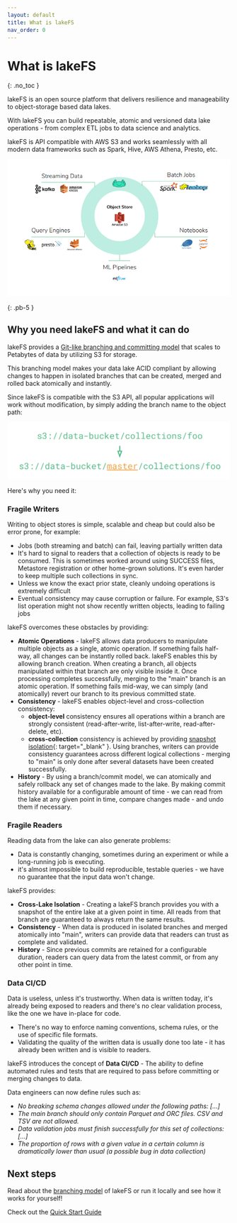 ```yaml
---
layout: default
title: What is lakeFS
nav_order: 0
---
```


# What is lakeFS
{: .no_toc }  

lakeFS is an open source platform that delivers resilience and manageability to object-storage based data lakes.

With lakeFS you can build repeatable, atomic and versioned data lake operations - from complex ETL jobs to data science and analytics.

lakeFS is API compatible with AWS S3 and works seamlessly with all modern data frameworks such as Spark, Hive, AWS Athena, Presto, etc.

![lakeFS](assets/img/wrapper.png) 


{: .pb-5 }

## Why you need lakeFS and what it can do

lakeFS provides a [Git-like branching and committing model](branching/model.md) that scales to Petabytes of data by utilizing S3 for storage.

This branching model makes your data lake ACID compliant by allowing changes to happen in isolated branches that can be created, merged and rolled back atomically and instantly.

Since lakeFS is compatible with the S3 API, all popular applications will work without modification, by simply adding the branch name to the object path:

![lakeFS s3 addressing](assets/img/s3_branch.png)

Here's why you need it:

### Fragile Writers

Writing to object stores is simple, scalable and cheap but could also be error prone, for example:

* Jobs (both streaming and batch) can fail, leaving partially written data
* It's hard to signal to readers that a collection of objects is ready to be consumed. This is sometimes worked around using SUCCESS files, Metastore registration or other home-grown solutions.
   It's even harder to keep multiple such collections in sync.
* Unless we know the exact prior state, cleanly undoing operations is extremely difficult
* Eventual consistency may cause corruption or failure. For example, S3's list operation might not show recently written objects, leading to failing jobs

lakeFS overcomes these obstacles by providing:

* **Atomic Operations** - lakeFS allows data producers to manipulate multiple objects as a single, atomic operation. If something fails half-way, all changes can be instantly rolled back. lakeFS enables this by allowing branch creation. When creating a branch, all objects manipulated within that branch are only visible inside it. Once processing completes successfully, merging to the "main" branch is an atomic operation. If something fails mid-way, we can simply (and atomically) revert our branch to its previous committed state.
* **Consistency** - lakeFS enables object-level and cross-collection consistency:
    * **object-level** consistency ensures all operations within a branch are strongly consistent (read-after-write, list-after-write, read-after-delete, etc).
    * **cross-collection** consistency is achieved by providing [snapshot isolation](https://en.wikipedia.org/wiki/Snapshot_isolation){: target="_blank" }. Using branches, writers can provide consistency guarantees across different logical collections - merging to "main" is only done after several datasets have been created successfully.
* **History** - By using a branch/commit model, we can atomically and safely rollback any set of changes made to the lake. By making commit history available for a configurable amount of time - we can read from the lake at any given point in time, compare changes made - and undo them if necessary.


### Fragile Readers

Reading data from the lake can also generate problems:

- Data is constantly changing, sometimes during an experiment or while a long-running job is executing.
- it's almost impossible to build reproducible, testable queries - we have no guarantee that the input data won't change.

lakeFS provides:

* **Cross-Lake Isolation** - Creating a lakeFS branch provides you with a snapshot of the entire lake at a given point in time. All reads from that branch are guaranteed to always return the same results.
* **Consistency** - When data is produced in isolated branches and merged atomically into "main", writers can provide data that readers can trust as complete and validated.
* **History** - Since previous commits are retained for a configurable duration, readers can query data from the latest commit, or from any other point in time.

### Data CI/CD

Data is useless, unless it's trustworthy. When data is written today, it's already being exposed to readers and there's no clear validation process, like the one we have in-place for code.

* There's no way to enforce naming conventions, schema rules, or the use of specific file formats.
* Validating the quality of the written data is usually done too late - it has already been written and is visible to readers. 
 
 lakeFS introduces the concept of **Data CI/CD** - The ability to define automated rules and tests that are required
 to pass before committing or merging changes to data. 
 
Data engineers can now define rules such as:

* *No breaking schema changes allowed under the following paths: \[...\]*
* *The main branch should only contain Parquet and ORC files. CSV and TSV are not allowed.*
* *Data validation jobs must finish successfully for this set of collections: \[...\]*
* *The proportion of rows with a given value in a certain column is dramatically lower than usual (a possible bug in data collection)*


## Next steps

Read about the [branching model](branching/model.md) of lakeFS or run it locally and see how it works for yourself!

Check out the [Quick Start Guide](quickstart.md)
